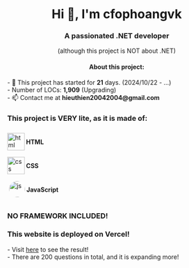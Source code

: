 <h1 align="center">Hi 👋, I'm cfophoangvk</h1>
<h3 align="center">A passionated .NET developer</h3>
<p align="center">(although this project is NOT about .NET)</p>
<h4 align="center">About this project:</h4>
- 🔭 This project has started for <b>21</b> days. (2024/10/22 - ...)<br>
- Number of LOCs: <b>1,909</b> (Upgrading)<br>
- 📫 Contact me at <b>hieuthien20042004@gmail.com</b><br>

<h3 align="left">This project is VERY lite, as it is made of:</h3>
<p align="left">
<div style="display:flex;align-items:center">
<img src="https://cdn.pixabay.com/photo/2017/08/05/11/16/logo-2582748_640.png" alt="html" width="40" height="40"/>
<h4 href="https://www.w3schools.com/html/" target="_blank" rel="noreferrer"><a>&nbsp;HTML</a></h4>
</div>
<div style="display:flex;align-items:center">
<img src="https://cdn.pixabay.com/photo/2017/08/05/11/16/logo-2582747_1280.png" alt="css" width="40" height="40"/>
<h4 href="https://www.w3schools.com/css/" target="_blank" rel="noreferrer"><a>&nbsp;CSS</a></h4>
</div>
<div style="display:flex;align-items:center">
&nbsp;
<img src="https://cdn.pixabay.com/photo/2015/04/23/17/41/javascript-736400_1280.png" alt="js" width="37" height="37" style="border-radius:50%"/>
<h4 href="https://www.w3schools.com/js/" target="_blank" rel="noreferrer"><a>&nbsp;JavaScript</a></h4>
</div>
</p>
<h3>NO FRAMEWORK INCLUDED!</h3>
<h3>This website is deployed on Vercel!</h3>
- Visit <a href="https://4-pics-1-word.vercel.app/">here</a> to see the result!<br>
- There are 200 questions in total, and it is expanding more!
